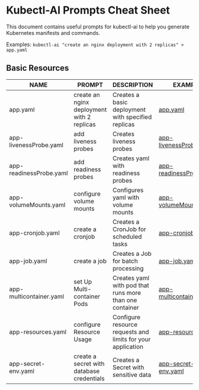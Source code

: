 # Kubectl-AI Prompts Cheat Sheet

This document contains useful prompts for kubectl-ai to help you generate Kubernetes manifests and commands.


Examples:
`kubectl-ai "create an nginx deployment with 2 replicas" > app.yaml`

## Basic Resources

| NAME | PROMPT | DESCRIPTION | EXAMPLE |
|------|---------|-------------|----------|
| app.yaml | create an nginx deployment with 2 replicas | Creates a basic deployment with specified replicas | [app.yaml](yaml/app.yaml) |
| app-livenessProbe.yaml | add liveness probes | Creates  liveness probes | [app-livenessProbe.yaml](yaml/app-livenessProbe.yaml) |
| app-readinessProbe.yaml | add readiness probes | Creates yaml with readiness probes | [app-readinessProbe.yam](yaml/app-readinessProbe.yaml) |
| app-volumeMounts.yaml | configure volume mounts | Configures yaml with volume mounts | [app-volumeMounts.yaml](yaml/app-volumeMounts.yaml) |
| app-cronjob.yaml | create a cronjob | Creates a CronJob for scheduled tasks | [app-cronjob.yaml](yaml/app-cronjob.yaml) |
| app-job.yaml | create a job | Creates a Job for batch processing | [app-job.yaml](yaml/app-job.yaml) |
| app-multicontainer.yaml | set Up Multi-container Pods | Creates yaml with pod that runs more than one container | [app-multicontainer.yaml](yaml/app-multicontainer.yaml) |
| app-resources.yaml | configure Resource Usage | Configure resource requests and limits for your application | [app-resources.yaml](yaml/app-resources.yaml) |
| app-secret-env.yaml | create a secret with database credentials| Creates a Secret with sensitive data | [app-secret-env.yaml](app-secret-env.yaml) |
